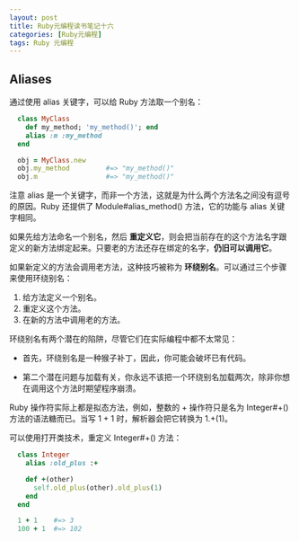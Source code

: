 ```yaml
---
layout: post
title: Ruby元编程读书笔记十六
categories: [Ruby元编程]
tags: Ruby 元编程
---
```


## Aliases

通过使用 alias 关键字，可以给 Ruby 方法取一个别名：
```ruby
  class MyClass
    def my_method; 'my_method()'; end
    alias :m :my_method
  end

  obj = MyClass.new
  obj.my_method         #=> "my_method()"
  obj.m                 #=> "my_method()"
```

注意 alias 是一个关键字，而非一个方法，这就是为什么两个方法名之间没有逗号的原因。Ruby 还提供了 Module#alias_method() 方法，它的功能与 alias 关键字相同。

如果先给方法命名一个别名，然后 **重定义它**，则会把当前存在的这个方法名字跟定义的新方法绑定起来。只要老的方法还存在绑定的名字，**仍旧可以调用它**。

如果新定义的方法会调用老方法，这种技巧被称为 **环绕别名**。可以通过三个步骤来使用环绕别名：
1. 给方法定义一个别名。
2. 重定义这个方法。
3. 在新的方法中调用老的方法。

环绕别名有两个潜在的陷阱，尽管它们在实际编程中都不太常见：

* 首先，环绕别名是一种猴子补丁，因此，你可能会破坏已有代码。

* 第二个潜在问题与加载有关，你永远不该把一个环绕别名加载两次，除非你想在调用这个方法时期望程序崩溃。

Ruby 操作符实际上都是拟态方法，例如，整数的 + 操作符只是名为 Integer#+() 方法的语法糖而已。当写 1 + 1 时，解析器会把它转换为 1.+(1)。

可以使用打开类技术，重定义 Integer#+() 方法：
```ruby
  class Integer
    alias :old_plus :+

    def +(other)
      self.old_plus(other).old_plus(1)
    end
  end

  1 + 1    #=> 3
  100 + 1  #=> 102
```
